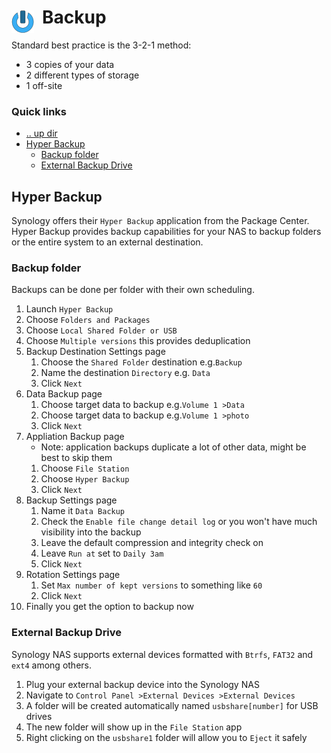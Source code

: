 # Backup <img style="margin: 6px 13px 0px 0px" align="left" src="../../../data/images/logo_36x36.png" />

Standard best practice is the 3-2-1 method:
* 3 copies of your data
* 2 different types of storage
* 1 off-site

### Quick links
* [.. up dir](..)
* [Hyper Backup](#hyper-backup)
  * [Backup folder](#backup-folder)
  * [External Backup Drive](#external-backup-drive)

## Hyper Backup
Synology offers their `Hyper Backup` application from the Package Center. Hyper Backup provides 
backup capabilities for your NAS to backup folders or the entire system to an external destination.

### Backup folder
Backups can be done per folder with their own scheduling.

1. Launch `Hyper Backup`
2. Choose `Folders and Packages`
3. Choose `Local Shared Folder or USB`
4. Choose `Multiple versions` this provides deduplication
5. Backup Destination Settings page
   1. Choose the `Shared Folder` destination e.g.`Backup`
   2. Name the destination `Directory` e.g. `Data`
   3. Click `Next`
6. Data Backup page
   1. Choose target data to backup e.g.`Volume 1 >Data`
   2. Choose target data to backup e.g.`Volume 1 >photo`
   3. Click `Next`
7. Appliation Backup page
   * Note: application backups duplicate a lot of other data, might be best to skip them
   1. Choose `File Station`
   2. Choose `Hyper Backup`
   3. Click `Next`
8. Backup Settings page
   1. Name it `Data Backup`
   2. Check the `Enable file change detail log` or you won't have much visibility into the backup
   3. Leave the default compression and integrity check on
   4. Leave `Run at` set to `Daily 3am`
   5. Click `Next`
9. Rotation Settings page
   1. Set `Max number of kept versions` to something like `60`
   2. Click `Next`
10. Finally you get the option to backup now

### External Backup Drive
Synology NAS supports external devices formatted with `Btrfs`, `FAT32` and `ext4` among others.

1. Plug your external backup device into the Synology NAS
2. Navigate to `Control Panel >External Devices >External Devices`
3. A folder will be created automatically named `usbshare[number]` for USB drives
4. The new folder will show up in the `File Station` app
5. Right clicking on the `usbshare1` folder will allow you to `Eject` it safely
